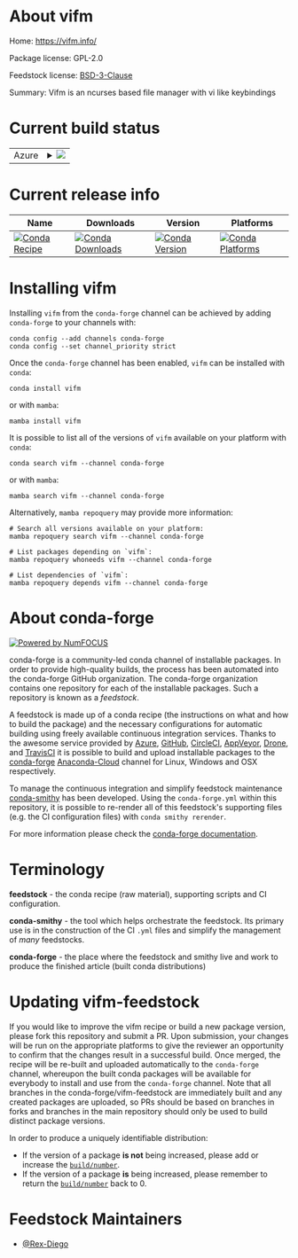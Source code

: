 About vifm
==========

Home: https://vifm.info/

Package license: GPL-2.0

Feedstock license: [BSD-3-Clause](https://github.com/conda-forge/vifm-feedstock/blob/main/LICENSE.txt)

Summary: Vifm is an ncurses based file manager with vi like keybindings

Current build status
====================


<table>
    
  <tr>
    <td>Azure</td>
    <td>
      <details>
        <summary>
          <a href="https://dev.azure.com/conda-forge/feedstock-builds/_build/latest?definitionId=3641&branchName=main">
            <img src="https://dev.azure.com/conda-forge/feedstock-builds/_apis/build/status/vifm-feedstock?branchName=main">
          </a>
        </summary>
        <table>
          <thead><tr><th>Variant</th><th>Status</th></tr></thead>
          <tbody><tr>
              <td>linux_64</td>
              <td>
                <a href="https://dev.azure.com/conda-forge/feedstock-builds/_build/latest?definitionId=3641&branchName=main">
                  <img src="https://dev.azure.com/conda-forge/feedstock-builds/_apis/build/status/vifm-feedstock?branchName=main&jobName=linux&configuration=linux_64_" alt="variant">
                </a>
              </td>
            </tr><tr>
              <td>osx_64</td>
              <td>
                <a href="https://dev.azure.com/conda-forge/feedstock-builds/_build/latest?definitionId=3641&branchName=main">
                  <img src="https://dev.azure.com/conda-forge/feedstock-builds/_apis/build/status/vifm-feedstock?branchName=main&jobName=osx&configuration=osx_64_" alt="variant">
                </a>
              </td>
            </tr>
          </tbody>
        </table>
      </details>
    </td>
  </tr>
</table>

Current release info
====================

| Name | Downloads | Version | Platforms |
| --- | --- | --- | --- |
| [![Conda Recipe](https://img.shields.io/badge/recipe-vifm-green.svg)](https://anaconda.org/conda-forge/vifm) | [![Conda Downloads](https://img.shields.io/conda/dn/conda-forge/vifm.svg)](https://anaconda.org/conda-forge/vifm) | [![Conda Version](https://img.shields.io/conda/vn/conda-forge/vifm.svg)](https://anaconda.org/conda-forge/vifm) | [![Conda Platforms](https://img.shields.io/conda/pn/conda-forge/vifm.svg)](https://anaconda.org/conda-forge/vifm) |

Installing vifm
===============

Installing `vifm` from the `conda-forge` channel can be achieved by adding `conda-forge` to your channels with:

```
conda config --add channels conda-forge
conda config --set channel_priority strict
```

Once the `conda-forge` channel has been enabled, `vifm` can be installed with `conda`:

```
conda install vifm
```

or with `mamba`:

```
mamba install vifm
```

It is possible to list all of the versions of `vifm` available on your platform with `conda`:

```
conda search vifm --channel conda-forge
```

or with `mamba`:

```
mamba search vifm --channel conda-forge
```

Alternatively, `mamba repoquery` may provide more information:

```
# Search all versions available on your platform:
mamba repoquery search vifm --channel conda-forge

# List packages depending on `vifm`:
mamba repoquery whoneeds vifm --channel conda-forge

# List dependencies of `vifm`:
mamba repoquery depends vifm --channel conda-forge
```


About conda-forge
=================

[![Powered by
NumFOCUS](https://img.shields.io/badge/powered%20by-NumFOCUS-orange.svg?style=flat&colorA=E1523D&colorB=007D8A)](https://numfocus.org)

conda-forge is a community-led conda channel of installable packages.
In order to provide high-quality builds, the process has been automated into the
conda-forge GitHub organization. The conda-forge organization contains one repository
for each of the installable packages. Such a repository is known as a *feedstock*.

A feedstock is made up of a conda recipe (the instructions on what and how to build
the package) and the necessary configurations for automatic building using freely
available continuous integration services. Thanks to the awesome service provided by
[Azure](https://azure.microsoft.com/en-us/services/devops/), [GitHub](https://github.com/),
[CircleCI](https://circleci.com/), [AppVeyor](https://www.appveyor.com/),
[Drone](https://cloud.drone.io/welcome), and [TravisCI](https://travis-ci.com/)
it is possible to build and upload installable packages to the
[conda-forge](https://anaconda.org/conda-forge) [Anaconda-Cloud](https://anaconda.org/)
channel for Linux, Windows and OSX respectively.

To manage the continuous integration and simplify feedstock maintenance
[conda-smithy](https://github.com/conda-forge/conda-smithy) has been developed.
Using the ``conda-forge.yml`` within this repository, it is possible to re-render all of
this feedstock's supporting files (e.g. the CI configuration files) with ``conda smithy rerender``.

For more information please check the [conda-forge documentation](https://conda-forge.org/docs/).

Terminology
===========

**feedstock** - the conda recipe (raw material), supporting scripts and CI configuration.

**conda-smithy** - the tool which helps orchestrate the feedstock.
                   Its primary use is in the construction of the CI ``.yml`` files
                   and simplify the management of *many* feedstocks.

**conda-forge** - the place where the feedstock and smithy live and work to
                  produce the finished article (built conda distributions)


Updating vifm-feedstock
=======================

If you would like to improve the vifm recipe or build a new
package version, please fork this repository and submit a PR. Upon submission,
your changes will be run on the appropriate platforms to give the reviewer an
opportunity to confirm that the changes result in a successful build. Once
merged, the recipe will be re-built and uploaded automatically to the
`conda-forge` channel, whereupon the built conda packages will be available for
everybody to install and use from the `conda-forge` channel.
Note that all branches in the conda-forge/vifm-feedstock are
immediately built and any created packages are uploaded, so PRs should be based
on branches in forks and branches in the main repository should only be used to
build distinct package versions.

In order to produce a uniquely identifiable distribution:
 * If the version of a package **is not** being increased, please add or increase
   the [``build/number``](https://docs.conda.io/projects/conda-build/en/latest/resources/define-metadata.html#build-number-and-string).
 * If the version of a package **is** being increased, please remember to return
   the [``build/number``](https://docs.conda.io/projects/conda-build/en/latest/resources/define-metadata.html#build-number-and-string)
   back to 0.

Feedstock Maintainers
=====================

* [@Rex-Diego](https://github.com/Rex-Diego/)

